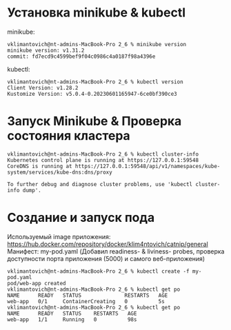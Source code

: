 # Установка minikube & kubectl
minikube:  
```
vklimantovich@nt-admins-MacBook-Pro 2_6 % minikube version
minikube version: v1.31.2
commit: fd7ecd9c4599bef9f04c0986c4a0187f98a4396e
```
kubectl:  
```
vklimantovich@nt-admins-MacBook-Pro 2_6 % kubectl version
Client Version: v1.28.2
Kustomize Version: v5.0.4-0.20230601165947-6ce0bf390ce3
```

# Запуск Minikube & Проверка состояния кластера
```
vklimantovich@nt-admins-MacBook-Pro 2_6 % kubectl cluster-info
Kubernetes control plane is running at https://127.0.0.1:59548
CoreDNS is running at https://127.0.0.1:59548/api/v1/namespaces/kube-system/services/kube-dns:dns/proxy

To further debug and diagnose cluster problems, use 'kubectl cluster-info dump'.
```

# Создание и запуск пода
Используемый image приложения: https://hub.docker.com/repository/docker/klim4ntovich/catnip/general  
Манифест: my-pod.yaml (Добавил readiness- & liviness- probes, проверка доступности порта приложения (5000) и самого веб-приложения)  
```
vklimantovich@nt-admins-MacBook-Pro 2_6 % kubectl create -f my-pod.yaml 
pod/web-app created
vklimantovich@nt-admins-MacBook-Pro 2_6 % kubectl get po
NAME      READY   STATUS              RESTARTS   AGE
web-app   0/1     ContainerCreating   0          5s
vklimantovich@nt-admins-MacBook-Pro 2_6 % kubectl get po
NAME      READY   STATUS    RESTARTS   AGE
web-app   1/1     Running   0          98s
```
